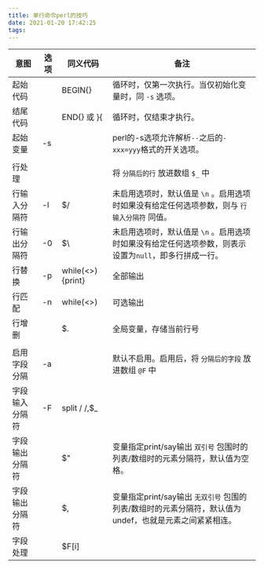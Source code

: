 ```yaml
---
title: 单行命令perl的技巧
date: 2021-01-20 17:42:25
tags:
---
```


| 意图     | 选项 | 同义代码 | 备注 	|
| -------- | ---- | ------- | ---- |
| 起始代码 |  |BEGIN{}| 循环时，仅第一次执行。当仅初始化变量时，同 `-s` 选项。 |
| 结尾代码 |		|END{}   或  }{	| 循环时，仅结束才执行。 |
| 起始变量		 |-s		|		| perl的-s选项允许解析`--`之后的`-xxx=yyy`格式的开关选项。 |
| 	|	|	|	|
| 行处理		 |		|		| 将 `分隔后的行` 放进数组 `$_` 中 |
| 行输入分隔符	|-l 	|$/ 	| 未启用选项时，默认值是 `\n` 。启用选项时如果没有给定任何选项参数，则与 `行输入分隔符` 同值。 |
| 行输出分隔符	|-0 	|$\ 	| 未启用选项时，默认值是 `\n` 。启用选项时如果没有给定任何选项参数，则表示设置为`null`，即多行拼成一行。 |
| 行替换		 |-p 	|while(<>){print}|全部输出|
| 行匹配		 |-n 	|while(<>)| 可选输出 |
| 行增删		 |		|$.		| 全局变量，存储当前行号 |
| 	|	|	|	|
| 启用字段分隔	| -a |		| 默认不启用。启用后，将 `分隔后的字段` 放进数组 `@F` 中 |
| 字段输入分隔符	|-F		|split  / /,$_|	|
| 字段输出分隔符	|	|$"| 变量指定print/say输出 `双引号` 包围时的列表/数组时的元素分隔符，默认值为空格。 |
| 字段输出分隔符	|		|\$,	| 变量指定print/say输出 `无双引号` 包围的列表/数组时的元素分隔符，默认值为undef，也就是元素之间紧紧相连。 |
| 字段处理		 |		|$F[i] 	|		|

